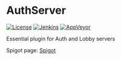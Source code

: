 # AuthServer
[![License](https://img.shields.io/github/license/artuto/authserver.svg)](https://github.com/Artuto/AuthServer/blob/master/LICENSE)
[![Jenkins](https://img.shields.io/jenkins/s/https/jenkins.artuto.tk/view/Plugins/job/AuthServer.svg)](https://jenkins.artuto.tk/view/Plugins/job/AuthServer/)
[![AppVeyor](https://ci.appveyor.com/api/projects/status/71ro5uu4tp61qpqo?svg=true)](https://ci.appveyor.com/project/Artuto/authserver)


Essential plugin for Auth and Lobby servers

Spigot page: [Spigot](https://www.spigotmc.org/resources/64418/)
